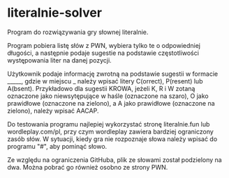 # literalnie-solver
Program do rozwiązywania gry słownej literalnie.

Program pobiera listę słów z PWN, wybiera tylko te o odpowiedniej długości, a następnie podaje sugestie na podstawie częstotliwości występowania liter na danej pozycji.

Użytkownik podaje informację zwrotną na podstawie sugestii w formacie _____, gdzie w miejscu _ należy wpisać litery C(orrect), P(resent) lub A(bsent).
Przykładowo dla sugestii KROWA, jeżeli K, R i W zotaną oznaczone jako niewsytępujące w haśle (oznaczone na szaro), O jako prawidłowe (oznaczone na zielono), a A jako prawidłowe (oznaczone na zielono), należy wpisać AACAP.

Do testowania programu najlepiej wykorzystać stronę literalnie.fun lub wordleplay.com/pl, przy czym wordleplay zawiera bardziej ograniczony zasób słów. W sytuacji, kiedy gra nie rozpoznaje słowa należy wpisać do programu "#", aby pominąć słowo.

Ze względu na ograniczenia GitHuba, plik ze słowami został podzielony na dwa. Można pobrać go również osobno ze strony PWN.
